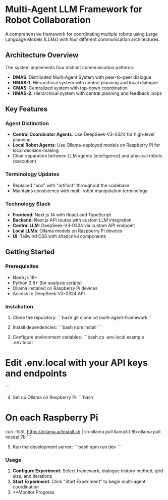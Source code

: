 # Multi-Agent LLM Framework for Robot Collaboration

A comprehensive framework for coordinating multiple robots using Large Language Models (LLMs) with four different communication architectures.

## Architecture Overview

The system implements four distinct communication patterns:

- **DMAS**: Distributed Multi-Agent System with peer-to-peer dialogue
- **HMAS-1**: Hierarchical system with central planning and local dialogue
- **CMAS**: Centralized system with top-down coordination
- **HMAS-2**: Hierarchical system with central planning and feedback loops

## Key Features

### Agent Distinction
- **Central Coordinator Agents**: Use DeepSeek-V3-0324 for high-level planning
- **Local Robot Agents**: Use Ollama-deployed models on Raspberry Pi for local decision-making
- Clear separation between LLM agents (intelligence) and physical robots (execution)

### Terminology Updates
- Replaced "box" with "artifact" throughout the codebase
- Maintains consistency with multi-robot manipulation terminology

### Technology Stack
- **Frontend**: Next.js 14 with React and TypeScript
- **Backend**: Next.js API routes with custom LLM integration
- **Central LLM**: DeepSeek-V3-0324 via custom API endpoint
- **Local LLMs**: Ollama models on Raspberry Pi devices
- **UI**: Tailwind CSS with shadcn/ui components

## Getting Started

### Prerequisites
- Node.js 18+ 
- Python 3.8+ (for analysis scripts)
- Ollama installed on Raspberry Pi devices
- Access to DeepSeek-V3-0324 API

### Installation

1. Clone the repository:
\`\`\`bash
git clone <repository-url>
cd multi-agent-framework
\`\`\`

2. Install dependencies:
\`\`\`bash
npm install
\`\`\`

3. Configure environment variables:
\`\`\`bash
cp .env.local.example .env.local
# Edit .env.local with your API keys and endpoints
\`\`\`

4. Set up Ollama on Raspberry Pi:
\`\`\`bash
# On each Raspberry Pi
curl -fsSL https://ollama.ai/install.sh | sh
ollama pull llama3.1:8b
ollama pull mistral:7b
\`\`\`

5. Run the development server:
\`\`\`bash
npm run dev
\`\`\`

### Usage

1. **Configure Experiment**: Select framework, dialogue history method, grid size, and iterations
2. **Start Experiment**: Click "Start Experiment" to begin multi-agent coordination
3. **Monitor Progress
